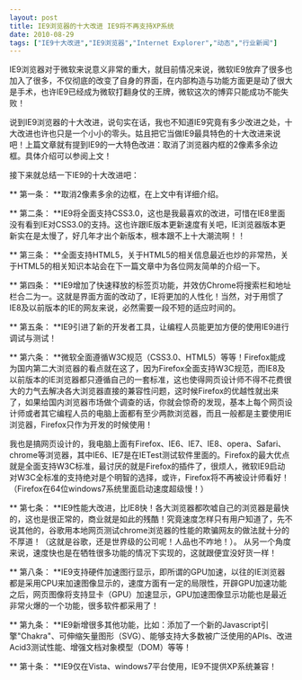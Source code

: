 ```yaml
---
layout: post
title: IE9浏览器的十大改进 IE9将不再支持XP系统		
date: 2010-08-29
tags: ["IE9十大改进","IE9浏览器","Internet Explorer","动态","行业新闻"]
---
```


IE9浏览器对于微软来说意义非常的重大，就目前情况来说，微软IE9放弃了很多也加入了很多，不仅彻底的改变了自身的界面，在内部构造与功能方面更是动了很大是手术，也许IE9已经成为微软打翻身仗的王牌，微软这次的博弈只能成功不能失败！

说到IE9浏览器的十大改进，说句实在话，我也不知道IE9究竟有多少改进之处，十大改进也许也只是一个小小的零头。姑且把它当做IE9最具特色的十大改进来说吧！上篇文章就有提到IE9的一大特色改进：取消了浏览器内框的2像素多余边框。具体介绍可以参阅上文！

接下来就总结一下IE9的十大改进吧：

** 第一条： **取消2像素多余的边框，在上文中有详细介绍。

** 第二条： **IE9将全面支持CSS3.0，这也是我最喜欢的改进，可惜在IE8里面没有看到IE对CSS3.0的支持。这也许跟IE版本更新速度有关吧，IE浏览器版本更新实在是太慢了，好几年才出个新版本，根本跟不上十大潮流啊！！

** 第三条： **全面支持HTML5，关于HTML5的相关信息最近也炒的非常热，关于HTML5的相关知识本站会在下一篇文章中为各位网友简单的介绍一下。

** 第四条： **IE9增加了快速释放的标签页功能，并效仿Chrome将搜索栏和地址栏合二为一。这就是界面方面的改动了，IE将更加的人性化！当然，对于用惯了IE8及以前版本的IE的网友来说，必然需要一段不短的适应时间的。

** 第五条： **IE9引进了新的开发者工具，让编程人员能更加方便的使用IE9进行调试与测试！

** 第六条： **微软全面遵循W3C规范（CSS3.0、HTML5）等等！Firefox能成为国内第二大浏览器的看点就在这了，因为Firefox全面支持W3C规范，而IE8及以前版本的IE浏览器都只遵循自己的一套标准，这也使得网页设计师不得不花费很大的力气去解决各大浏览器直接的兼容性问题，这时候Firefox的优越性就出来了，如果给国内浏览器市场做个调查的话，你就会惊奇的发现，基本上每个网页设计师或者其它编程人员的电脑上面都有至少两款浏览器，而且一般都是主要使用IE浏览器，Firefox只作为开发的时候使用！

我也是搞网页设计的，我电脑上面有Firefox、IE6、IE7、IE8、opera、Safari、chrome等浏览器，其中IE6、IE7是在IETest测试软件里面的。Firefox的最大优点就是全面支持W3C标准，最讨厌的就是Firefox的插件了，很烦人，微软IE9启动对W3C全标准的支持绝对是个明智的选择，或许，Firefox将不再被设计师看好！（Firefox在64位windows7系统里面启动速度超级慢！）

** 第七条： **IE9性能大改进，比IE8快！各大浏览器都吹嘘自己的浏览器是最快的，这也是很正常的，商业就是如此的残酷！究竟速度怎样只有用户知道了，先不说其他的，谷歌用本地网页测试chrome浏览器的性能的欺骗网友的做法就十分的不厚道！（这就是谷歌，还是世界级的公司呢！人品也不咋地！）。
从另一个角度来说，速度快也是在牺牲很多功能的情况下实现的，这就跟便宜没好货一样！

** 第八条： **IE9支持硬件加速图行显示，即所谓的GPU加速，以往的IE浏览器都是采用CPU来加速图像显示的，速度方面有一定的局限性，开辟GPU加速功能之后，网页图像将支持显卡（GPU）加速显示，GPU加速图像显示功能也是最近非常火爆的一个功能，很多软件都采用了！

** 第九条： **IE9新增很多其他功能，比如：添加了一个新的Javascript引擎"Chakra"、可伸缩矢量图形（SVG）、能够支持大多数被广泛使用的APIs、改进Acid3测试性能、增强文档对象模型（DOM）等等！

** 第十条： **IE9仅在Vista、windows7平台使用，IE9不提供XP系统兼容！		
